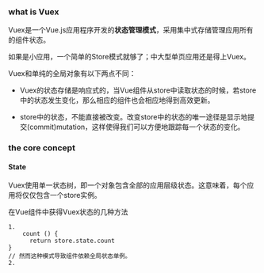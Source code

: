 ### what is Vuex

Vuex是一个Vue.js应用程序开发的**状态管理模式**，采用集中式存储管理应用所有的组件状态。

如果是小应用，一个简单的Store模式就够了；中大型单页应用还是得上Vuex。

Vuex和单纯的全局对象有以下两点不同：

- Vuex的状态存储是响应式的，当Vue组件从store中读取状态的时候，若store中的状态发生变化，那么相应的组件也会相应地得到高效更新。

- store中的状态，不能直接被改变。改变store中的状态的唯一途径是显示地提交(commit)mutation，这样使得我们可以方便地跟踪每一个状态的变化。



### the core concept

#### State

Vuex使用单一状态树，即一个对象包含全部的应用层级状态。这意味着，每个应用将仅仅包含一个store实例。

在Vue组件中获得Vuex状态的几种方法

```
1. 
	count () {
	  return store.state.count
}
// 然而这种模式导致组件依赖全局状态单例。
2.
	
```

